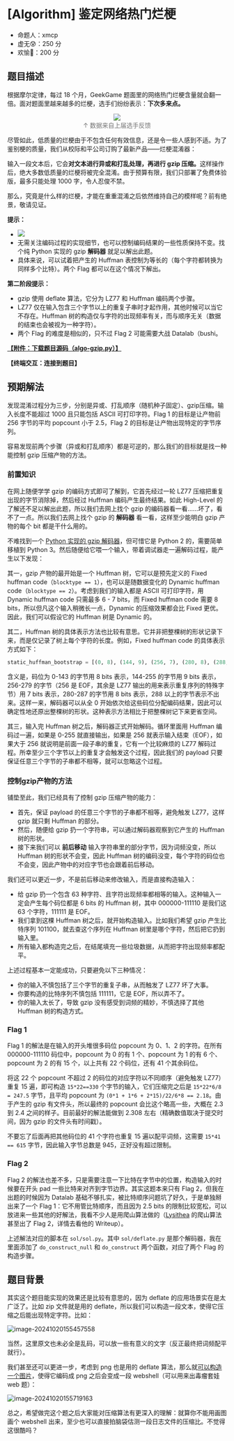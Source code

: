 # [Algorithm] 鉴定网络热门烂梗

- 命题人：xmcp
- 虚无😰：250 分
- 欢愉🤣：200 分

## 题目描述

<p>根据摩尔定律，每过 18 个月，GeekGame 题面里的网络热门烂梗含量就会翻一倍。面对题面里越来越多的烂梗，选手们纷纷表示：<strong>下次多来点。</strong></p>
<p><center><p>
    <img src="media/algo-gzip-survey.webp" style="max-width: 100%; max-height: 200px">
    <br><span style="opacity: 0.6">↑ 数据来自上届选手反馈</span>
</p></center></p>
<p>尽管如此，低质量的烂梗由于不包含任何有效信息，还是令一些人感到不适。为了鉴别梗的质量，我们从校际和平公司订购了最新产品——烂梗混淆器：</p>
<p>输入一段文本后，它会<strong>对文本进行异或和打乱处理，再进行 gzip 压缩。</strong>这样操作后，绝大多数低质量的烂梗将被完全混淆。由于预算有限，我们只部署了免费体验版，最多只能处理 1000 字，令人忍俊不禁。</p>
<p>那么，究竟是什么样的烂梗，才能在重重混淆之后依然维持自己的模样呢？前有绝景，敬请见证。</p>
<p><strong>提示：</strong></p>
<ul>
<li><img src="media/algo-gzip-comment.webp" style="max-height: 4em; max-width: 100%"></li>
<li>无需关注编码过程的实现细节，也可以控制编码结果的一些性质保持不变。找个纯 Python 实现的 gzip <strong>解码器</strong> 就足以解出此题。</li>
<li>具体来说，可以试着把产生的 Huffman 表控制为等长的（每个字符都转换为同样多个比特）。两个 Flag 都可以在这个情况下解出。</li>
</ul>
<div class="well">
<p><strong>第二阶段提示：</strong></p>
<ul>
<li>gzip 使用 deflate 算法，它分为 LZ77 和 Huffman 编码两个步骤。</li>
<li>LZ77 仅在输入包含三个字节以上的重复子串时才起作用，其他时候可以当它不存在。Huffman 树的构造仅与字符的出现频率有关，而与顺序无关（数据的结束也会被视为一种字符）。</li>
<li>两个 Flag 的难度是相似的，只不过 Flag 2 可能需要大战 Datalab（bushi。</li>
</ul>
</div>

**[【附件：下载题目源码（algo-gzip.py）】](attachment/algo-gzip.py)**

**【终端交互：连接到题目】**

## 预期解法

发现混淆过程分为三步，分别是异或、打乱顺序（随机种子固定）、gzip压缩。输入长度不能超过 1000 且只能包括 ASCII 可打印字符。Flag 1 的目标是让产物前 256 字节的平均 popcount 小于 2.5，Flag 2 的目标是让产物出现特定的字节序列。

容易发现前两个步骤（异或和打乱顺序）都是可逆的，那么我们的目标就是找一种能控制 gzip 压缩产物的方法。

### 前置知识

在网上随便学学 gzip 的编码方式即可了解到，它首先经过一轮 LZ77 压缩把重复出现的字节消除掉，然后经过 Huffman 编码产生最终结果。如此 High-Level 的了解还不足以解出此题，所以我们去网上找个 gzip 的编码器看一看……坏了，看不了一点。所以我们去网上找个 gzip 的 **解码器** 看一看，这样至少能明白 gzip 产物的每个 bit 都是干什么用的。

不难找到一个 [Python 实现的 gzip 解码器](http://www.paul.sladen.org/projects/compression/)，但可惜它是 Python 2 的，需要简单移植到 Python 3。然后随便给它喂一个输入，带着调试器走一遍解码过程，能产生以下发现：

其一，gzip 产物的最开始是一个 Huffman 树，它可以是预先定义的 Fixed huffman code（`blocktype == 1`），也可以是随数据变化的 Dynamic huffman code（`blocktype == 2`）。考虑到我们的输入都是 ASCII 可打印字符，用 Dynamic huffman code 只需最多 6 - 7 bits，而 Fixed huffman code 需要 8 bits，所以但凡这个输入稍微长一点，Dynamic 的压缩效果都会比 Fixed 更优。因此，我们可以假设它的 Huffman 树是 Dynamic 的。

其二，Huffman 树的具体表示方法也比较有意思。它并非把整棵树的形状记录下来，而是仅记录了树上每个字符的长度。例如，Fixed huffman code 的具体表示方式如下：

```python
static_huffman_bootstrap = [(0, 8), (144, 9), (256, 7), (280, 8), (288, -1)]
```

含义是，码位为 0-143 的字节用 8 bits 表示，144-255 的字节用 9 bits 表示，256-279 的字节（256 是 EOF，其余是 LZ77 输出的用来表示重复序列的特殊字节）用 7 bits 表示，280-287 的字节用 8 bits 表示，288 以上的字节表示不出来。这样一来，解码器可以从全 0 开始依次给这些码位分配编码结果，因此可以确定性地还原出整棵树的形状。这种表示方法相比于把整棵树记下来更省空间。

其三，输入完 Huffman 树之后，解码器正式开始解码。循环里面用 Huffman 编码过一遍，如果是 0-255 就直接输出，如果是 256 就表示输入结束（EOF），如果大于 256 就说明是前面一段子串的重复，它有一个比较麻烦的 LZ77 解码过程。所幸至少三个字节以上的重复才会触发这个过程，因此我们的 payload 只要保证任意三个字节的子串都不相等，就可以忽略这个过程。

### 控制gzip产物的方法

铺垫至此，我们已经具有了控制 gzip 压缩产物的能力：

- 首先，保证 payload 的任意三个字节的子串都不相等，避免触发 LZ77，这样 gzip 就只剩 Huffman 的部分。
- 然后，随便给 gzip 扔一个字符串，可以通过解码器观察到它产生的 Huffman 树的形状。
- 接下来我们可以 **前后移动** 输入字符串里的部分字节，因为词频没变，所以 Huffman 树的形状不会变，因此 Huffman 树的编码没变，每个字符的码位也不会变，因此产物中的对应字节也会跟着前后移动。

我们还可以更近一步，不是前后移动来修改输入，而是直接构造输入：

- 给 gzip 扔一个包含 63 种字符、且字符出现频率都相等的输入。这种输入一定会产生每个码位都是 6 bits 的 Huffman 树，其中 000000-111110 是我们这 63 个字符，111111 是 EOF。
- 我们拿到这棵 Huffman 树之后，就开始构造输入。比如我们希望 gzip 产生比特序列 101100，就去查这个序列在 Huffman 树里是哪个字符，然后把它扔到输入里。
- 所有输入都构造完之后，在结尾填充一些垃圾数据，从而把字符出现频率都配平。

上述过程基本一定能成功，只要避免以下三种情况：

- 你的输入不慎包括了三个字节的重复子串，从而触发了 LZ77 坏了大事。
- 你要构造的比特序列不慎包括 111111，它是 EOF，所以弄不了。
- 你的输入太长了，导致 gzip 没有感受到词频的精妙，不慎选择了其他 Huffman 树的构造方式。

### Flag 1

Flag 1 的解法是在输入的开头堆很多码位 popcount 为 0、1、2 的字符。在所有 000000-111110 码位中，popcount 为 0 的有 1 个、popcount 为 1 的有 6 个、popcount 为 2 的有 15 个，以上共有 22 个码位，还有 41 个其余码位。

将这 22 个 popcount 不超过 2 的码位的对应字符以不同顺序（避免触发 LZ77）重复 15 遍，即可构造 `15*22==330` 个字节的输入，它们压缩完之后是 `15*22*6/8 = 247.5` 字节，且平均 popcount 为 `(0*1 + 1*6 + 2*15)/22/6*8 == 2.18`。由于产生的 gzip 有文件头，所以最终的 popcount 会比这个略高一些，大概在 2.3 到 2.4 之间的样子。目前最好的解法能做到 2.308 左右（精确数值取决于提交时间，因为 gzip 的文件头有时间戳）。

不要忘了后面再把其他码位的 41 个字符也重复 15 遍以配平词频，这需要 `15*41 == 615` 字节，因此输入字节总数是 945，正好没有超过限制。

### Flag 2

Flag 2 的解法也差不多，只是需要注意一下比特在字节中的位置，构造输入的时候要在开头 pad 一些比特来对齐到字节边界。其实这题本来只有 Flag 2，但我在出题的时候因为 Datalab 基础不够扎实，被比特顺序问题坑了好久，于是单独掰出来了一个 Flag 1：它不用管比特顺序，而且因为 2.5 bits 的限制比较宽松，可以放进来一些其他的好解法，我看不少人是用爬山算法做的（[Lysithea](../../players_writeup/44) 的爬山算法甚至出了 Flag 2，详情去看他的 Writeup）。

上述解法对应的脚本在 `sol/sol.py`。其中 `sol/deflate.py` 是那个解码器，我在里面添加了 `do_construct_null` 和 `do_construct` 两个函数，对应了两个 Flag 的构造步骤。

## 题目背景

其实这个题目能实现的效果还是比较有意思的，因为 deflate 的应用场景实在是太广泛了。比如 zip 文件就是用的 deflate，所以我们可以构造一段文本，使得它压缩之后能出现特定字符。比如：

![image-20241020155457558](assets/image-20241020155457558.png)

当然，这里原文也未必全是乱码，可以放一些有意义的文字（反正最终把词频配平就行）。

我们甚至还可以更进一步，考虑到 png 也是用的 deflate 算法，那么就[可以构造一个图片](https://www.idontplaydarts.com/2012/06/encoding-web-shells-in-png-idat-chunks/)，使得它编码成 png 之后会变成一段 webshell（可以用来出毒瘤套娃 web 题）：

![image-20241020155719163](assets/image-20241020155719163.png)

总之，希望做完这个题之后大家能对压缩算法有更深入的理解：就算你不能用画图画个 webshell 出来，至少也可以直接拍脑袋估测一段日志文件的压缩比。不觉得这很酷吗？
